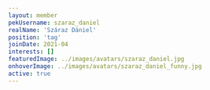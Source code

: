 ```yaml
---
layout: member
pekUsername: szaraz_daniel
realName: 'Száraz Dániel'
position: 'tag'
joinDate: 2021-04
interests: []
featuredImage: ../images/avatars/szaraz_daniel.jpg
onhoverImage: ../images/avatars/szaraz_daniel_funny.jpg
active: true
---
```

